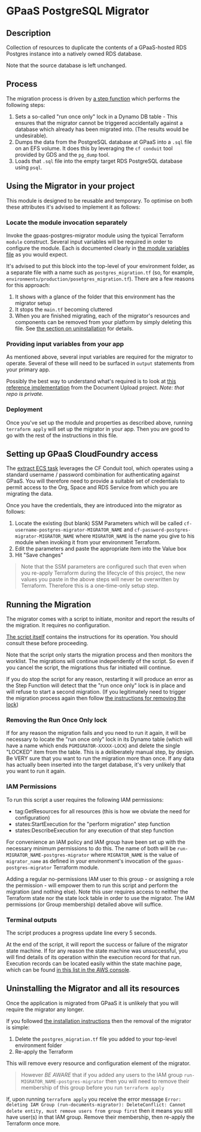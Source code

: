 # GPaaS PostgreSQL Migrator

## Description

Collection of resources to duplicate the contents of a GPaaS-hosted RDS Postgres instance into a natively owned RDS database.

Note that the source database is left unchanged.

## Process

The migration process is driven by [a step function](main.tf) which performs the following steps:

1. Sets a so-called "run once only" lock in a Dynamo DB table - This ensures that the migrator cannot be triggered accidentally against a database which already has been migrated into. (The results would be undesirable).
2. Dumps the data from the PostgreSQL database at GPaaS into a `.sql` file on an EFS volume. It does this by leveraging the `cf conduit` tool provided by GDS and the `pg_dump` tool.
3. Loads that `.sql` file into the empty target RDS PostgreSQL database using `psql`.

## Using the Migrator in your project

This module is designed to be reusable and temporary. To optimise on both these attributes it's advised to implement it as follows:

### Locate the module invocation separately

Invoke the gpaas-postgres-migrator module using the typical Terraform `module` construct. Several input variables will be required in order to configure the module. Each is documented clearly in [the module variables file](variables.tf) as you would expect.

It's advised to put this block into the top-level of your environment folder, as a separate file with a name such as `postgres_migration.tf` (so, for example, `environments/production/posetgres_migration.tf`). There are a few reasons for this approach:
1. It shows with a glance of the folder that this environment has the migrator setup
2. It stops the `main.tf` becoming cluttered
3. When you are finished migrating, each of the migrator's resources and components can be removed from your platform by simply deleting this file. See [the section on uninstallation](#uninstalling-the-migrator-and-all-its-resources) for details.

### Providing input variables from your app

As mentioned above, several input variables are required for the migrator to operate. Several of these will need to be surfaced in `output` statements from your primary app.

Possibly the best way to understand what's required is to look at [this reference implementation](https://github.com/Crown-Commercial-Service/ccs-conclave-document-infrastructure-aws/commit/a8880da4a6ea2c83d1d136b38381355d5a906185) from the Document Upload project. _Note: that repo is private._

### Deployment

Once you've set up the module and properties as described above, running `terraform apply` will set up the migrator in your app. Then you are good to go with the rest of the instructions in this file.

## Setting up GPaaS CloudFoundry access

The [extract ECS task](extract_task.tf) leverages the CF Conduit tool, which operates using a standard username / password combination for authenticating against GPaaS. You will therefore need to provide a suitable set of credentials to permit access to the Org, Space and RDS Service from which you are migrating the data.

Once you have the credentials, they are introduced into the migrator as follows:

1. Locate the existing (but blank) SSM Parameters which will be called `cf-username-postgres-migrator-MIGRATOR_NAME` and `cf-password-postgres-migrator-MIGRATOR_NAME` where `MIGRATOR_NAME` is the name you give to his module when invoking it from your environment Terraform.
2. Edit the parameters and paste the appropriate item into the Value box 
6. Hit "Save changes"

> Note that the SSM parameters are configured such that even when you re-apply Terraform during the lifecycle of this project, the new values you paste in the above steps will never be overwritten by Terraform. Therefore this is a one-time-only setup step.

## Running the Migration

The migrator comes with a script to initiate, monitor and report the results of the migration. It requires no configuration.

[The script itself](../../scripts/gpaas_postgres_migrator/run_migration.py) contains the instructions for its operation. You should consult these before proceeding.

Note that the script only starts the migration process and then monitors the worklist. The migrations will continue independently of the script. So even if you cancel the script, the migrations thus far initiated will continue.

If you do stop the script for any reason, restarting it will produce an error as the Step Function will detect that the "run once only" lock is in place and will refuse to start a second migration. (If you legitimately need to trigger the migration process again then follow [the instructions for removing the lock](#removing-the-run-once-only-lock))

### Removing the Run Once Only lock

If for any reason the migration fails and you need to run it again, it will be necessary to locate the "run once only" lock in its Dynamo table (which will have a name which ends `PGMIGRATOR-XXXXX-LOCK`) and delete the single "LOCKED" item from the table. This is a deliberately manual step, by design. Be VERY sure that you want to run the migration more than once. If any data has actually been inserted into the target database, it's very unlikely that you want to run it again.

### IAM Permissions

To run this script a user requires the following IAM permissions:
- tag:GetResources for all resources (this is how we obviate the need for configuration)
- states:StartExecution for the "perform migration" step function
- states:DescribeExecution for any execution of that step function

For convenience an IAM policy and IAM group have been set up with the necessary minimum permissions to do this. The name of both will be `run-MIGRATOR_NAME-postgres-migrator` where `MIGRATOR_NAME` is the value of `migrator_name` as defined in your environment's invocation of the `gpaas-postgres-migrator` Terraform module.

Adding a regular no-permissions IAM user to this group - or assigning a role the permission - will empower them to run this script and perform the migration (and nothing else). Note this user requires access to neither the Terraform state nor the state lock table in order to use the migrator. The IAM permissions (or Group membership) detailed above will suffice.

### Terminal outputs

The script produces a progress update line every 5 seconds.

At the end of the script, it will report the success or failure of the migrator state machine. If for any reason the state machine was unsuccessful, you will find details of its operation within the execution record for that run. Execution records can be located easily within the state machine page, which can be found [in this list in the AWS console](https://eu-west-2.console.aws.amazon.com/states/home?region=eu-west-2#/statemachines).

## Uninstalling the Migrator and all its resources

Once the application is migrated from GPaaS it is unlikely that you will require the migrator any longer.

If you followed [the installation instructions](#using-the-migrator-in-your-project) then the removal of the migrator is simple:

1. Delete the `postgres_migration.tf` file you added to your top-level environment folder
2. Re-apply the Terraform

This will remove every resource and configuration element of the migrator.

> However *BE AWARE* that if you added any users to the IAM group `run-MIGRATOR_NAME-postgres-migrator` then you will need to remove their membership of this group before you run `terraform apply`
 
If, upon running `terraform apply` you receive the error message `Error: deleting IAM Group (run-documents-migrator): DeleteConflict: Cannot delete entity, must remove users from group first` then it means you still have user(s) in that IAM group. Remove their membership, then re-apply the Terraform once more.
